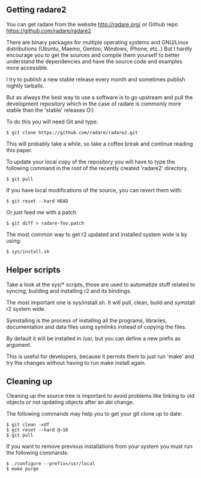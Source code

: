 ## Getting radare2

You can get radare from the website http://radare.org/ or Github repo https://github.com/radare/radare2

There are binary packages for multiple operating systems and GNU/Linux distributions (Ubuntu, Maemo, Gentoo, Windows, iPhone, etc..) But I hardly encourage you to get the sources and compile them yourself to better understand the dependencies and have the source code and examples more accessible.

I try to publish a new stable release every month and sometimes publish nightly tarballs.

But as always the best way to use a software is to go upstream and pull the development repository which in the case of radare is commonly more stable than the 'stable' releases O:)

To do this you will need Git and type:

    $ git clone https://github.com/radare/radare2.git

This will probably take a while, so take a coffee break and continue reading this paper.

To update your local copy of the repository you will have to type the following command in the root of the recently created 'radare2' directory.

    $ git pull

If you have local modifications of the source, you can revert them with:

    $ git reset --hard HEAD

Or just feed me with a patch

    $ git diff > radare-foo.patch

The most common way to get r2 updated and installed system wide is by using:

    $ sys/install.sh

Helper scripts
--------------

Take a look at the sys/* scripts, those are used to automatize stuff related to syncing, building and installing r2 and its bindings.

The most important one is sys/install.sh. It will pull, clean, build and symstall r2 system wide.

Symstalling is the process of installing all the programs, libraries, documentation and data files using symlinks instead of copying the files.

By default it will be installed in /usr, but you can define a new prefix as argument.

This is useful for developers, because it permits them to just run 'make' and try the changes without having to run make install again.

Cleaning up
-----------

Cleaning up the source tree is important to avoid problems like linking to old objects or not updating objects after an abi change.

The following commands may help you to get your git clone up to date:

    $ git clean -xdf
    $ git reset --hard @~10
    $ git pull

If you want to remove previous installations from your system you must run the following commands:

    $ ./configure --prefix=/usr/local
    $ make purge
